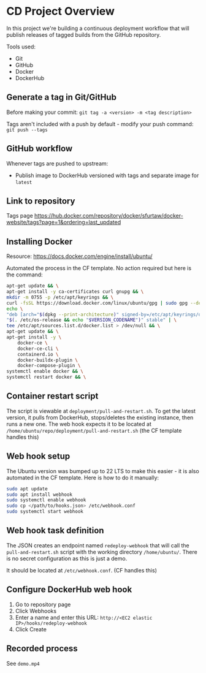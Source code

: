 # CD Project Overview

In this project we're building a continuous deployment workflow that will publish releases of tagged builds from the GitHub repository.

Tools used:

* Git
* GitHub
* Docker
* DockerHub

## Generate a tag in Git/GitHub

Before making your commit:
`git tag -a <version> -m <tag description>`

Tags aren't included with a push by default - modify your push command:
`git push --tags`

## GitHub workflow

Whenever tags are pushed to upstream:

* Publish image to DockerHub versioned with tags and separate image for `latest`

## Link to repository

Tags page
<https://hub.docker.com/repository/docker/sfurtaw/docker-website/tags?page=1&ordering=last_updated>

## Installing Docker

Resource: <https://docs.docker.com/engine/install/ubuntu/>

Automated the process in the CF template. No action required but here is the command:
```sh
apt-get update && \
apt-get install -y ca-certificates curl gnupg && \
mkdir -m 0755 -p /etc/apt/keyrings && \
curl -fsSL https://download.docker.com/linux/ubuntu/gpg | sudo gpg --dearmor -o /etc/apt/keyrings/docker.gpg && \
echo \
"deb [arch="$(dpkg --print-architecture)" signed-by=/etc/apt/keyrings/docker.gpg] https://download.docker.com/linux/ubuntu \
"$(. /etc/os-release && echo "$VERSION_CODENAME")" stable" | \
tee /etc/apt/sources.list.d/docker.list > /dev/null && \
apt-get update && \
apt-get install -y \
    docker-ce \
    docker-ce-cli \
    containerd.io \
    docker-buildx-plugin \
    docker-compose-plugin \
systemctl enable docker && \
systemctl restart docker && \
```

## Container restart script

The script is viewable at `deployment/pull-and-restart.sh`. To get the latest version, it pulls from DockerHub, stops/deletes the existing instance, then runs a new one. The web hook expects it to be located at `/home/ubuntu/repo/deployment/pull-and-restart.sh` (the CF template handles this)

## Web hook setup

The Ubuntu version was bumped up to 22 LTS to make this easier - it is also automated in the CF template. Here is how to do it manually:
```sh
sudo apt update
sudo apt install webhook
sudo systemctl enable webhook
sudo cp </path/to/hooks.json> /etc/webhook.conf
sudo systemctl start webhook
```

## Web hook task definition

The JSON creates an endpoint named `redeploy-webhook` that will call the `pull-and-restart.sh` script with the working directory `/home/ubuntu/`. There is no secret configuration as this is just a demo.

It should be located at `/etc/webhook.conf`. (CF handles this)

## Configure DockerHub web hook

1. Go to repository page
2. Click Webhooks
3. Enter a name and enter this URL: `http://<EC2 elastic IP>/hooks/redeploy-webhook`
4. Click Create

## Recorded process

See `demo.mp4`
